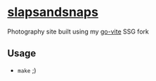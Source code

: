 # [slapsandsnaps](https://slapsandsnaps.photo)

Photography site built using my [go-vite](https://github.com/toozej/go-vite) SSG fork

## Usage
- `make` ;) 
